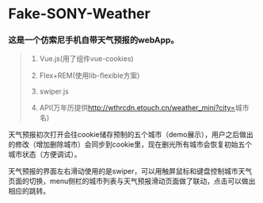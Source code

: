 # Fake-SONY-Weather

### 这是一个仿索尼手机自带天气预报的webApp。

>1. Vue.js(用了组件vue-cookies)
>
>2. Flex+REM(使用lib-flexible方案)
>
>3. swiper.js
>
>4. API(万年历提供<http://wthrcdn.etouch.cn/weather_mini?city=>城市名)

天气预报初次打开会往cookie储存预制的五个城市（demo展示），用户之后做出的修改（增加删除城市）会同步到cookie里，现在删光所有城市会恢复初始五个城市状态（方便调试）。

天气预报的界面左右滑动使用的是swiper，可以用触屏鼠标和键盘控制城市天气页面的切换，menu侧栏的城市列表与天气预报滑动页面做了联动，点击可以做出相应的跳转。
